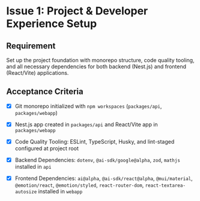 # Issue 1: Project & Developer Experience Setup

## Requirement
Set up the project foundation with monorepo structure, code quality tooling, and all necessary dependencies for both backend (Nest.js) and frontend (React/Vite) applications.

## Acceptance Criteria
- [x] Git monorepo initialized with `npm workspaces` (`packages/api`, `packages/webapp`)
- [x] Nest.js app created in `packages/api` and React/Vite app in `packages/webapp`
- [x] Code Quality Tooling: ESLint, TypeScript, Husky, and lint-staged configured at project root
- [x] Backend Dependencies: `dotenv`, `@ai-sdk/google@alpha`, `zod`, `mathjs` installed in `api`
- [x] Frontend Dependencies: `ai@alpha`, `@ai-sdk/react@alpha`, `@mui/material`, `@emotion/react`, `@emotion/styled`, `react-router-dom`, `react-textarea-autosize` installed in `webapp`

